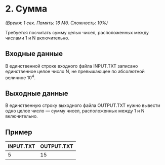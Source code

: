 # 2. Сумма
<i>(Время: 1 сек. Память: 16 Мб. Сложность: 19%)</i> 
 
Требуется посчитать сумму целых чисел, расположенных между числами 1 и N включительно.
 
## Входные данные
В единственной строке входного файла INPUT.TXT записано единственное целое число N, не превышающее по абсолютной величине 10<sup>4</sup>.

## Выходные данные
В единственную строку выходного файла OUTPUT.TXT нужно вывести одно целое число — сумму чисел, расположенных между 1 и N включительно.


## Пример
| INPUT.TXT | OUTPUT.TXT |
|:----------|:-----------|
| 5         | 15         |